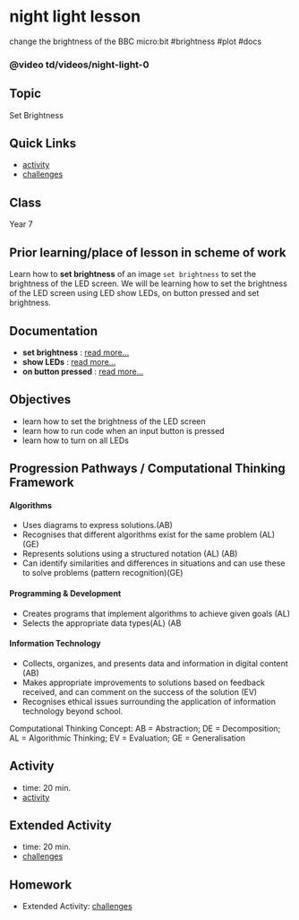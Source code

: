 # night light lesson

change the brightness of the BBC micro:bit #brightness #plot #docs

### @video td/videos/night-light-0

## Topic

Set Brightness

## Quick Links

* [activity](/microbit/lessons/night-light/activity)
* [challenges](/microbit/lessons/night-light/challenges)

## Class

Year 7

## Prior learning/place of lesson in scheme of work

Learn how to **set brightness** of an image `set brightness` to set the brightness of the LED screen. We will be learning how to set the brightness of the LED screen using LED show LEDs, on button pressed and set brightness.

## Documentation

* **set brightness** : [read more...](/microbit/reference/led/set-brightness)
* **show LEDs** : [read more...](/microbit/reference/basic/show-leds)
* **on button pressed** : [read more...](/microbit/reference/input/on-button-pressed)

## Objectives

* learn how to set the brightness of the LED screen
* learn how to run code when an input button is pressed
* learn how to turn on all LEDs

## Progression Pathways / Computational Thinking Framework

#### Algorithms

* Uses diagrams to express solutions.(AB)
* Recognises that different algorithms exist for the same problem (AL) (GE)
* Represents solutions using a structured notation (AL) (AB)
*  Can identify similarities and differences in situations and can use these to solve problems (pattern recognition)(GE)

#### Programming & Development

* Creates programs that implement algorithms to achieve given goals (AL)
* Selects the appropriate data types(AL) (AB

#### Information Technology

* Collects, organizes, and presents data and information in digital content (AB)
* Makes appropriate improvements to solutions based on feedback received, and can comment on the success of the solution (EV)
* Recognises ethical issues surrounding the application of information technology beyond school.

Computational Thinking Concept: AB = Abstraction; DE = Decomposition; AL = Algorithmic Thinking; EV = Evaluation; GE = Generalisation

## Activity

* time: 20 min.
* [activity](/microbit/lessons/night-light/activity)

## Extended Activity

* time: 20 min.
* [challenges](/microbit/lessons/night-light/challenges)

## Homework

* Extended Activity: [challenges](/microbit/lessons/night-light/challenges)


